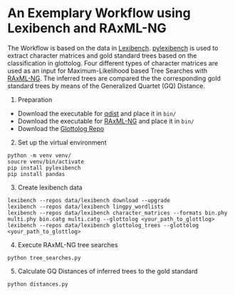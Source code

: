 # An Exemplary Workflow using Lexibench and RAxML-NG

The Workflow is based on the data in [Lexibench](https://codeberg.org/lexibank/lexibench). [pylexibench](https://codeberg.org/lexibank/pylexibench) is used to extract character matrices and gold standard trees based on the classification in glottolog. Four different types of character matrices are used as an input for Maximum-Likelihood based Tree Searches with [RAxML-NG](https://github.com/amkozlov/raxml-ng). The inferred trees are compared the the corresponding gold standard trees by means of the Generalized Quartet (GQ) Distance.

1. Preparation 
- Download the executable for [qdist](https://birc.au.dk/software/qdist) and place it in `bin/`
- Download the executable for [RAxML-NG](https://github.com/amkozlov/raxml-ng) and place it in `bin/`
- Download the [Glottolog Repo](https://github.com/glottolog/glottolog)

2. Set up the virtual environment
```
python -m venv venv/
soucre venv/bin/activate
pip install pylexibench
pip install pandas
```
3. Create lexibench data
```
lexibench --repos data/lexibench download --upgrade
lexibench --repos data/lexibench lingpy_wordlists
lexibench --repos data/lexibench character_matrices --formats bin.phy multi.phy bin.catg multi.catg --glottolog <your_path_to_glottlog>
lexibench --repos data/lexibench glottolog_trees --glottolog <your_path_to_glottlog>

```
4. Execute RAxML-NG tree searches 
```
python tree_searches.py
```
5. Calculate GQ Distances of inferred trees to the gold standard
```
python distances.py
```
